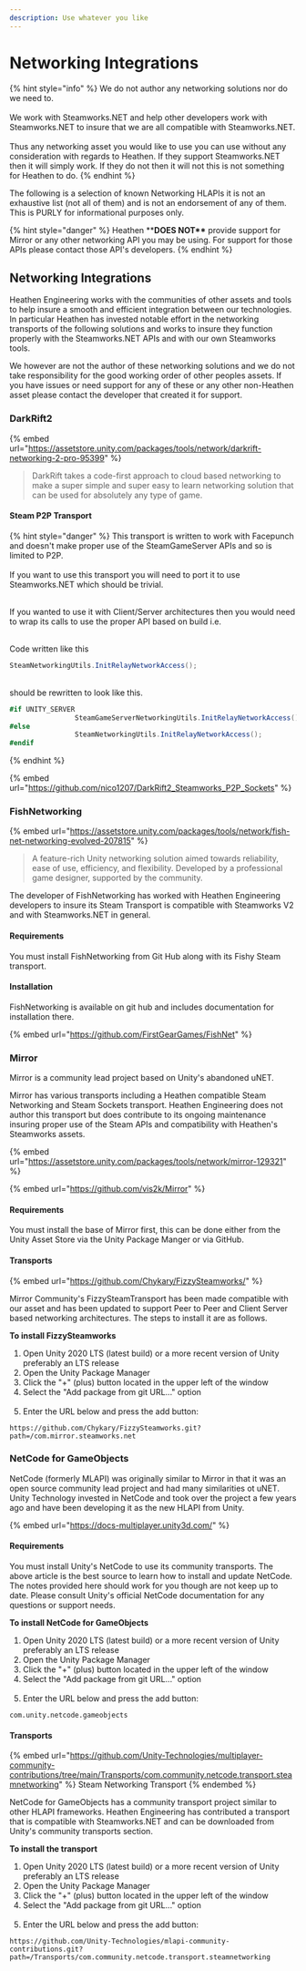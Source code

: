 ```yaml
---
description: Use whatever you like
---
```


# Networking Integrations

{% hint style="info" %}
We do not author any networking solutions nor do we need to.\
\
We work with Steamworks.NET and help other developers work with Steamworks.NET to insure that we are all compatible with Steamworks.NET.\
\
Thus any networking asset you would like to use you can use without any consideration with regards to Heathen. If they support Steamworks.NET then it will simply work. If they do not then it will not this is not something for Heathen to do.
{% endhint %}

The following is a selection of known Networking HLAPIs it is not an exhaustive list (not all of them) and is not an endorsement of any of them. This is PURLY for informational purposes only.&#x20;

{% hint style="danger" %}
Heathen \*\***DOES NOT\*\*** provide support for Mirror or any other networking API you may be using. For support for those APIs please contact those API's developers.
{% endhint %}

## Networking Integrations

Heathen Engineering works with the communities of other assets and tools to help insure a smooth and efficient integration between our technologies. In particular Heathen has invested notable effort in the networking transports of the following solutions and works to insure they function properly with the Steamworks.NET APIs and with our own Steamworks tools.

We however are not the author of these networking solutions and we do not take responsibility for the good working order of other peoples assets. If you have issues or need support for any of these or any other non-Heathen asset please contact the developer that created it for support.

### DarkRift2

{% embed url="https://assetstore.unity.com/packages/tools/network/darkrift-networking-2-pro-95399" %}

> DarkRift takes a code-first approach to cloud based networking to make a super simple and super easy to learn networking solution that can be used for absolutely any type of game.

#### Steam P2P Transport

{% hint style="danger" %}
This transport is written to work with Facepunch and doesn't make proper use of the SteamGameServer APIs and so is limited to P2P.\
\
If you want to use this transport you will need to port it to use Steamworks.NET which should be trivial.&#x20;

\
If you wanted to use it with Client/Server architectures then you would need to wrap its calls to use the proper API based on build i.e.

\
Code written like this&#x20;

```csharp
SteamNetworkingUtils.InitRelayNetworkAccess();
```

\
should be rewritten to look like this.

```csharp
#if UNITY_SERVER
                SteamGameServerNetworkingUtils.InitRelayNetworkAccess();
#else
                SteamNetworkingUtils.InitRelayNetworkAccess();
#endif
```
{% endhint %}

{% embed url="https://github.com/nico1207/DarkRift2_Steamworks_P2P_Sockets" %}

### FishNetworking

{% embed url="https://assetstore.unity.com/packages/tools/network/fish-net-networking-evolved-207815" %}

> A feature-rich Unity networking solution aimed towards reliability, ease of use, efficiency, and flexibility. Developed by a professional game designer, supported by the community.

The developer of FishNetworking has worked with Heathen Engineering developers to insure its Steam Transport is compatible with Steamworks V2 and with Steamworks.NET in general.

#### Requirements

You must install FishNetworking from Git Hub along with its Fishy Steam transport.

#### Installation

FishNetworking is available on git hub and includes documentation for installation there.

{% embed url="https://github.com/FirstGearGames/FishNet" %}

### Mirror

Mirror is a community lead project based on Unity's abandoned uNET.&#x20;

Mirror has various transports including a Heathen compatible Steam Networking and Steam Sockets transport. Heathen Engineering does not author this transport but does contribute to its ongoing maintenance insuring proper use of the Steam APIs and compatibility with Heathen's Steamworks assets.

{% embed url="https://assetstore.unity.com/packages/tools/network/mirror-129321" %}

{% embed url="https://github.com/vis2k/Mirror" %}

#### Requirements

You must install the base of Mirror first, this can be done either from the Unity Asset Store via the Unity Package Manger or via GitHub.

#### Transports

{% embed url="https://github.com/Chykary/FizzySteamworks/" %}

Mirror Community's FizzySteamTransport has been made compatible with our asset and has been updated to support Peer to Peer and Client Server based networking architectures. The steps to install it are as follows.

**To install FizzySteamworks**

1. Open Unity 2020 LTS (latest build) or a more recent version of Unity preferably an LTS release
2. Open the Unity Package Manager
3. Click the "+" (plus) button located in the upper left of the window
4. Select the "Add package from git URL..." option\
   <img src="../../../.gitbook/assets/image (144).png" alt="" data-size="original">
5. Enter the URL below and press the add button:

```
https://github.com/Chykary/FizzySteamworks.git?path=/com.mirror.steamworks.net
```

### NetCode for GameObjects

NetCode (formerly MLAPI) was originally similar to Mirror in that it was an open source community lead project and had many similarities ot uNET. Unity Technology invested in NetCode and took over the project a few years ago and have been developing it as the new HLAPI from Unity.

{% embed url="https://docs-multiplayer.unity3d.com/" %}

#### Requirements

You must install Unity's NetCode to use its community transports. The above article is the best source to learn how to install and update NetCode. The notes provided here should work for you though are not keep up to date. Please consult Unity's official NetCode documentation for any questions or support needs.

**To install NetCode for GameObjects**

1. Open Unity 2020 LTS (latest build) or a more recent version of Unity preferably an LTS release
2. Open the Unity Package Manager
3. Click the "+" (plus) button located in the upper left of the window
4. Select the "Add package from git URL..." option\
   <img src="../../../.gitbook/assets/image (144).png" alt="" data-size="original">
5. Enter the URL below and press the add button:

```
com.unity.netcode.gameobjects
```

#### Transports

{% embed url="https://github.com/Unity-Technologies/multiplayer-community-contributions/tree/main/Transports/com.community.netcode.transport.steamnetworking" %}
Steam Networking Transport
{% endembed %}

NetCode for GameObjects has a community transport project similar to other HLAPI frameworks. Heathen Engineering has contributed a transport that is compatible with Steamworks.NET and can be downloaded from Unity's community transports section.

**To install the transport**

1. Open Unity 2020 LTS (latest build) or a more recent version of Unity preferably an LTS release
2. Open the Unity Package Manager
3. Click the "+" (plus) button located in the upper left of the window
4. Select the "Add package from git URL..." option\
   <img src="../../../.gitbook/assets/image (144).png" alt="" data-size="original">
5. Enter the URL below and press the add button:

```
https://github.com/Unity-Technologies/mlapi-community-contributions.git?path=/Transports/com.community.netcode.transport.steamnetworking
```

##
